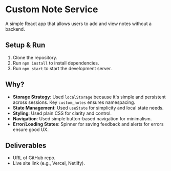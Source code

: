 # Custom Note Service

A simple React app that allows users to add and view notes without a backend.

## Setup & Run

1. Clone the repository.
2. Run `npm install` to install dependencies.
3. Run `npm start` to start the development server.

## Why?

- **Storage Strategy**: Used `localStorage` because it's simple and persistent across sessions. Key `custom_notes` ensures namespacing.
- **State Management**: Used `useState` for simplicity and local state needs.
- **Styling**: Used plain CSS for clarity and control.
- **Navigation**: Used simple button-based navigation for minimalism.
- **Error/Loading States**: Spinner for saving feedback and alerts for errors ensure good UX.

## Deliverables

- URL of GitHub repo.
- Live site link (e.g., Vercel, Netlify).